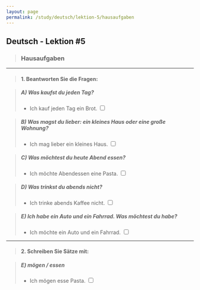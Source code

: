 ```yaml
---
layout: page
permalink: /study/deutsch/lektion-5/hausaufgaben
---
```


## Deutsch - Lektion #5

> ### **Hausaufgaben**

---

> #### 1. Beantworten Sie die Fragen:

> ##### A) Was kaufst du jeden Tag?
> - Ich kauf jeden Tag ein Brot. <input type="checkbox" />

> ##### B) Was magst du lieber: ein kleines Haus oder eine große Wohnung?
> - Ich mag lieber ein kleines Haus. <input type="checkbox" />

> ##### C) Was möchtest du heute Abend essen?
> - Ich möchte Abendessen eine Pasta. <input type="checkbox" />

> ##### D) Was trinkst du abends nicht?
> - Ich trinke abends Kaffee nicht. <input type="checkbox" />

> ##### E) Ich habe ein Auto und ein Fahrrad. Was möchtest du habe?
> - Ich möchte ein Auto und ein Fahrrad. <input type="checkbox" />

---

> #### 2. Schreiben Sie Sätze mit:

> ##### E) mögen / essen
> - Ich mögen esse Pasta. <input type="checkbox" />

